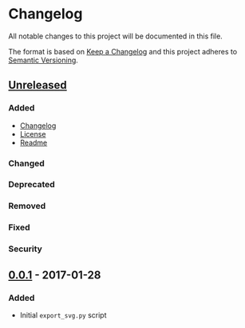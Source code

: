# Changelog

All notable changes to this project will be documented in this file.

The format is based on [Keep a Changelog](http://keepachangelog.com/en/1.0.0/)
and this project adheres to [Semantic Versioning](http://semver.org/spec/v2.0.0.html).


## [Unreleased]

### Added
- [Changelog](CHANGELOG.md)
- [License](LICENSE)
- [Readme](README.md)

### Changed

### Deprecated

### Removed

### Fixed

### Security


## [0.0.1] - 2017-01-28

### Added
- Initial `export_svg.py` script


[Unreleased]: https://github.com/aryelgois/blender-curve-to-svg/compare/v0.0.1...develop
[0.0.1]: https://github.com/aryelgois/blender-curve-to-svg/releases/tag/v0.0.1
